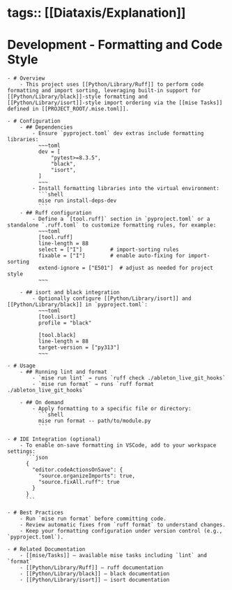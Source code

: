 # tags:: [[Diataxis/Explanation]]

# Development - Formatting and Code Style
	- # Overview
		- This project uses [[Python/Library/Ruff]] to perform code formatting and import sorting, leveraging built-in support for [[Python/Library/black]]-style formatting and [[Python/Library/isort]]-style import ordering via the [[mise Tasks]] defined in [[PROJECT_ROOT/.mise.toml]].

	- # Configuration
		- ## Dependencies
			- Ensure `pyproject.toml` dev extras include formatting libraries:
			  ~~~toml
			  dev = [
			      "pytest>=8.3.5",
			      "black",
			      "isort",
			  ]
			  ~~~
			- Install formatting libraries into the virtual environment:
			  ```shell
			  mise run install-deps-dev
			  ```
		- ## Ruff configuration
			- Define a `[tool.ruff]` section in `pyproject.toml` or a standalone `.ruff.toml` to customize formatting rules, for example:
			  ~~~toml
			  [tool.ruff]
			  line-length = 88
			  select = ["I"]         # import-sorting rules
			  fixable = ["I"]        # enable auto-fixing for import-sorting
			  extend-ignore = ["E501"]  # adjust as needed for project style
			  ~~~

		- ## isort and black integration
			- Optionally configure [[Python/Library/isort]] and [[Python/Library/black]] in `pyproject.toml`:
			  ~~~toml
			  [tool.isort]
			  profile = "black"

			  [tool.black]
			  line-length = 88
			  target-version = ["py313"]
			  ~~~

	- # Usage
		- ## Running lint and format
			- `mise run lint` → runs `ruff check ./ableton_live_git_hooks`
			- `mise run format` → runs `ruff format ./ableton_live_git_hooks`

		- ## On demand
			- Apply formatting to a specific file or directory:
			  ```shell
			  mise run format -- path/to/module.py
			  ```

	- # IDE Integration (optional)
		- To enable on-save formatting in VSCode, add to your workspace settings:
		  ```json
		  {
		    "editor.codeActionsOnSave": {
		      "source.organizeImports": true,
		      "source.fixAll.ruff": true
		    }
		  }
		  ```

	- # Best Practices
		- Run `mise run format` before committing code.
		- Review automatic fixes from `ruff format` to understand changes.
		- Keep your formatting configuration under version control (e.g., `pyproject.toml`).

	- # Related Documentation
		- [[mise/Tasks]] — available mise tasks including `lint` and `format`
		- [[Python/Library/Ruff]] — ruff documentation
		- [[Python/Library/black]] — black documentation
		- [[Python/Library/isort]] — isort documentation